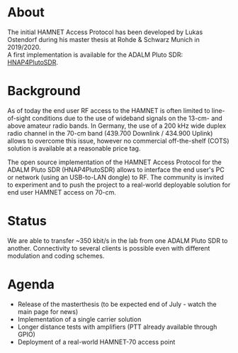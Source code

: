 # About

The initial HAMNET Access Protocol has been developed by Lukas Ostendorf during
his master thesis at Rohde & Schwarz Munich in 2019/2020.  
A first implementation is available for the ADALM Pluto SDR:
[HNAP4PlutoSDR](https://github.com/HAMNET-Access-Protocol/HNAP4PlutoSDR).

# Background

As of today the end user RF access to the HAMNET is often limited to
line-of-sight conditions due to the use of wideband signals on the 13-cm- and
above amateur radio bands. In Germany, the use of a 200 kHz wide duplex radio
channel in the 70-cm band (439.700 Downlink / 434.900 Uplink) allows to
overcome this issue, however no commercial off-the-shelf (COTS) solution is
available at a reasonable price tag.

The open source implementation of the HAMNET Access Protocol for the ADALM
Pluto SDR (HNAP4PlutoSDR) allows to interface the end user's PC or network
(using an USB-to-LAN dongle) to RF. The community is invited to experiment and
to push the project to a real-world deployable solution for end user HAMNET
access on 70-cm.

# Status

We are able to transfer ~350 kbit/s in the lab from one ADALM Pluto SDR to
another. Connectivity to several clients is possible even with different
modulation and coding schemes.

# Agenda

* Release of the masterthesis (to be expected end of July - watch the main page
for news)
* Implementation of a single carrier solution
* Longer distance tests with amplifiers (PTT already available through GPIO)
* Deployment of a real-world HAMNET-70 access point